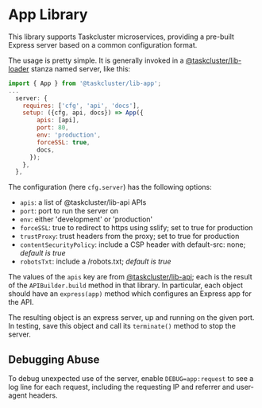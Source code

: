 # App Library

This library supports Taskcluster microservices, providing a pre-built Express
server based on a common configuration format.

The usage is pretty simple.  It is generally invoked in a
[@taskcluster/lib-loader](../loader)
stanza named server, like this:

```js
import { App } from '@taskcluster/lib-app';
...
  server: {
    requires: ['cfg', 'api', 'docs'],
    setup: ({cfg, api, docs}) => App({
        apis: [api],
        port: 80,
        env: 'production',
        forceSSL: true,
        docs,
      });
    },
  },
```

The configuration (here `cfg.server`) has the following options:

 * `apis`: a list of @taskcluster/lib-api APIs
 * `port`: port to run the server on
 * `env`: either 'development' or 'production'
 * `forceSSL`: true to redirect to https using sslify; set to true for production
 * `trustProxy`: trust headers from the proxy; set to true for production
 * `contentSecurityPolicy`: include a CSP header with default-src: none; *default is true*
 * `robotsTxt`: include a /robots.txt; *default is true*

The values of the `apis` key are from
[@taskcluster/lib-api](../api); each
is the result of the `APIBuilder.build` method in that library. In particular,
each object should have an `express(app)` method which configures an Express
app for the API.

The resulting object is an express server, up and running on the given port.
In testing, save this object and call its `terminate()` method to stop the
server.

## Debugging Abuse

To debug unexpected use of the server, enable `DEBUG=app:request` to see a log
line for each request, including the requesting IP and referrer and user-agent
headers.
